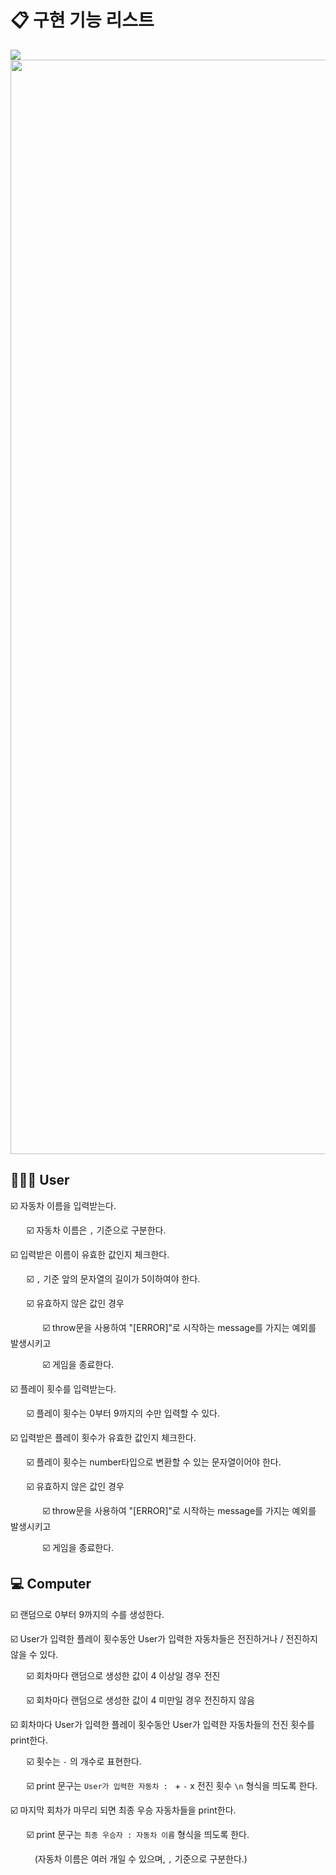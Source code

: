 # 📋 구현 기능 리스트

<img src="https://github.com/cho-hyeonjin/javascript-racingcar-6/assets/78816754/594966dc-f30e-44cc-ad32-6c48f365f691" >

<!-- <img src="https://github.com/cho-hyeonjin/javascript-racingcar-6/assets/78816754/39008773-f2e2-4496-8d20-22d9b959a2e7" > -->

<img width="1751" src="https://github.com/cho-hyeonjin/javascript-racingcar-6/assets/78816754/fdad795d-6b9b-46a1-8fad-2464987d6968">

## 👩🏻‍💻 User

☑️ 자동차 이름을 입력받는다.

ㅤㅤ☑️ 자동차 이름은 `,` 기준으로 구분한다.

☑️ 입력받은 이름이 유효한 값인지 체크한다.

ㅤㅤ☑️ `,` 기준 앞의 문자열의 길이가 5이하여야 한다.

ㅤㅤ☑️ 유효하지 않은 값인 경우

ㅤㅤㅤㅤ☑️ throw문을 사용하여 "[ERROR]"로 시작하는 message를 가지는 예외를 발생시키고

ㅤㅤㅤㅤ☑️ 게임을 종료한다.

☑️ 플레이 횟수를 입력받는다.

ㅤㅤ☑️ 플레이 횟수는 0부터 9까지의 수만 입력할 수 있다.

☑️ 입력받은 플레이 횟수가 유효한 값인지 체크한다.

ㅤㅤ☑️ 플레이 횟수는 number타입으로 변환할 수 있는 문자열이어야 한다.

ㅤㅤ☑️ 유효하지 않은 값인 경우

ㅤㅤㅤㅤ☑️ throw문을 사용하여 "[ERROR]"로 시작하는 message를 가지는 예외를 발생시키고

ㅤㅤㅤㅤ☑️ 게임을 종료한다.

## 💻 Computer

☑️ 랜덤으로 0부터 9까지의 수를 생성한다.

☑️ User가 입력한 플레이 횟수동안 User가 입력한 자동차들은 전진하거나 / 전진하지 않을 수 있다.

ㅤㅤ☑️ 회차마다 랜덤으로 생성한 값이 4 이상일 경우 전진

ㅤㅤ☑️ 회차마다 랜덤으로 생성한 값이 4 미만일 경우 전진하지 않음

☑️ 회차마다 User가 입력한 플레이 횟수동안 User가 입력한 자동차들의 전진 횟수를 print한다.

ㅤㅤ☑️ 횟수는 `-` 의 개수로 표현한다.

ㅤㅤ☑️ print 문구는 `User가 입력한 자동차 : ` + `-` x 전진 횟수 `\n` 형식을 띄도록 한다.

☑️ 마지막 회차가 마무리 되면 최종 우승 자동차들을 print한다.

ㅤㅤ☑️ print 문구는 `최종 우승자 : 자동차 이름` 형식을 띄도록 한다.

ㅤㅤㅤ(자동차 이름은 여러 개일 수 있으며, `,` 기준으로 구분한다.)
